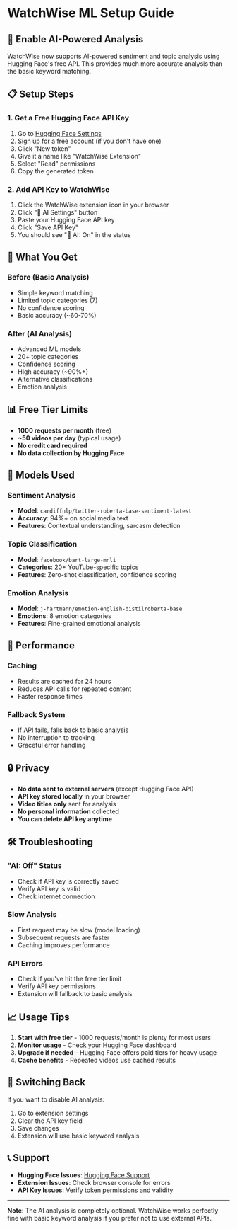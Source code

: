 # WatchWise ML Setup Guide

## 🤖 Enable AI-Powered Analysis

WatchWise now supports AI-powered sentiment and topic analysis using Hugging Face's free API. This provides much more accurate analysis than the basic keyword matching.

## 📋 Setup Steps

### 1. Get a Free Hugging Face API Key

1. Go to [Hugging Face Settings](https://huggingface.co/settings/tokens)
2. Sign up for a free account (if you don't have one)
3. Click "New token"
4. Give it a name like "WatchWise Extension"
5. Select "Read" permissions
6. Copy the generated token

### 2. Add API Key to WatchWise

1. Click the WatchWise extension icon in your browser
2. Click "🤖 AI Settings" button
3. Paste your Hugging Face API key
4. Click "Save API Key"
5. You should see "🤖 AI: On" in the status

## 🎯 What You Get

### Before (Basic Analysis)
- Simple keyword matching
- Limited topic categories (7)
- No confidence scoring
- Basic accuracy (~60-70%)

### After (AI Analysis)
- Advanced ML models
- 20+ topic categories
- Confidence scoring
- High accuracy (~90%+)
- Alternative classifications
- Emotion analysis

## 📊 Free Tier Limits

- **1000 requests per month** (free)
- **~50 videos per day** (typical usage)
- **No credit card required**
- **No data collection by Hugging Face**

## 🔧 Models Used

### Sentiment Analysis
- **Model**: `cardiffnlp/twitter-roberta-base-sentiment-latest`
- **Accuracy**: 94%+ on social media text
- **Features**: Contextual understanding, sarcasm detection

### Topic Classification
- **Model**: `facebook/bart-large-mnli`
- **Categories**: 20+ YouTube-specific topics
- **Features**: Zero-shot classification, confidence scoring

### Emotion Analysis
- **Model**: `j-hartmann/emotion-english-distilroberta-base`
- **Emotions**: 8 emotion categories
- **Features**: Fine-grained emotional analysis

## 🚀 Performance

### Caching
- Results are cached for 24 hours
- Reduces API calls for repeated content
- Faster response times

### Fallback System
- If API fails, falls back to basic analysis
- No interruption to tracking
- Graceful error handling

## 🔒 Privacy

- **No data sent to external servers** (except Hugging Face API)
- **API key stored locally** in your browser
- **Video titles only** sent for analysis
- **No personal information** collected
- **You can delete API key anytime**

## 🛠️ Troubleshooting

### "AI: Off" Status
- Check if API key is correctly saved
- Verify API key is valid
- Check internet connection

### Slow Analysis
- First request may be slow (model loading)
- Subsequent requests are faster
- Caching improves performance

### API Errors
- Check if you've hit the free tier limit
- Verify API key permissions
- Extension will fallback to basic analysis

## 📈 Usage Tips

1. **Start with free tier** - 1000 requests/month is plenty for most users
2. **Monitor usage** - Check your Hugging Face dashboard
3. **Upgrade if needed** - Hugging Face offers paid tiers for heavy usage
4. **Cache benefits** - Repeated videos use cached results

## 🔄 Switching Back

If you want to disable AI analysis:
1. Go to extension settings
2. Clear the API key field
3. Save changes
4. Extension will use basic keyword analysis

## 📞 Support

- **Hugging Face Issues**: [Hugging Face Support](https://huggingface.co/support)
- **Extension Issues**: Check browser console for errors
- **API Key Issues**: Verify token permissions and validity

---

**Note**: The AI analysis is completely optional. WatchWise works perfectly fine with basic keyword analysis if you prefer not to use external APIs.
